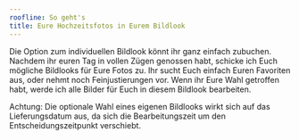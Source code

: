 ```yaml
---
roofline: So geht's
title: Eure Hochzeitsfotos in Eurem Bildlook
---
```


Die Option zum individuellen Bildlook könnt ihr ganz einfach zubuchen. Nachdem ihr
euren Tag in vollen Zügen genossen habt, schicke ich Euch mögliche Bildlooks für Eure
Fotos zu. Ihr sucht Euch einfach Euren Favoriten aus, oder nehmt noch Feinjustierungen vor.
Wenn ihr Eure Wahl getroffen habt, werde ich alle Bilder für Euch in diesem Bildlook
bearbeiten.

Achtung: Die optionale Wahl eines eigenen Bildlooks wirkt sich auf das Lieferungsdatum
aus, da sich die Bearbeitungszeit um den Entscheidungszeitpunkt verschiebt.
